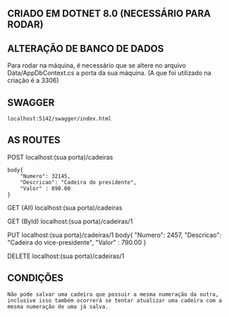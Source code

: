 ## CRIADO EM DOTNET 8.0 (NECESSÁRIO PARA RODAR)

## ALTERAÇÃO DE BANCO DE DADOS
 Para rodar na máquina, é necessário que se altere no arquivo Data/AppDbContext.cs a porta da sua máquina. (A que foi utilizado na criação é a 3306)

 ## SWAGGER
    localhost:5142/swagger/index.html

## AS ROUTES
POST
    localhost:(sua porta)/cadeiras

    body{
        "Numero": 32145,
        "Descricao": "Cadeira do presidente",
        "Valor" : 890.00
    }

GET (All)
    localhost:(sua porta)/cadeiras

GET (ById)
    localhost:(sua porta)/cadeiras/1

PUT
    localhost:(sua porta)/cadeiras/1
    body{
        "Numero": 2457,
        "Descricao": "Cadeira do vice-presidente",
        "Valor" : 790.00
    }

DELETE
    localhost:(sua porta)/cadeiras/1

 ## CONDIÇÕES

    Não pode salvar uma cadeira que possuir a mesma numeração da outra, inclusive isso também ocorrerá se tentar atualizar uma cadeira com a mesma numeração de uma já salva.





